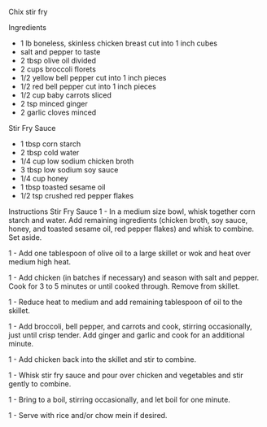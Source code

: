 Chix stir fry

Ingredients
* 1 lb boneless, skinless chicken breast cut into 1 inch cubes
* salt and pepper to taste
* 2 tbsp olive oil divided
* 2 cups broccoli florets
* 1/2 yellow bell pepper cut into 1 inch pieces
* 1/2 red bell pepper cut into 1 inch pieces
* 1/2 cup baby carrots sliced
* 2 tsp minced ginger
* 2 garlic cloves minced

Stir Fry Sauce
* 1 tbsp corn starch
* 2 tbsp cold water
* 1/4 cup low sodium chicken broth
* 3 tbsp low sodium soy sauce
* 1/4 cup honey
* 1 tbsp toasted sesame oil
* 1/2 tsp crushed red pepper flakes

Instructions
Stir Fry Sauce
1 - In a medium size bowl, whisk together corn starch and water. Add remaining ingredients (chicken broth, soy sauce, honey, and toasted sesame oil, red pepper flakes) and whisk to combine. Set aside. 

1 - Add one tablespoon of olive oil to a large skillet or wok and heat over medium high heat. 

1 - Add chicken (in batches if necessary) and season with salt and pepper. Cook for 3 to 5 minutes or until cooked through. Remove from skillet. 

1 - Reduce heat to medium and add remaining tablespoon of oil to the skillet. 

1 - Add broccoli, bell pepper, and carrots and cook, stirring occasionally, just until crisp tender. Add ginger and garlic and cook for an additional minute. 

1 - Add chicken back into the skillet and stir to combine. 

1 - Whisk stir fry sauce and pour over chicken and vegetables and stir gently to combine. 

1 - Bring to a boil, stirring occasionally, and let boil for one minute. 

1 - Serve with rice and/or chow mein if desired.
